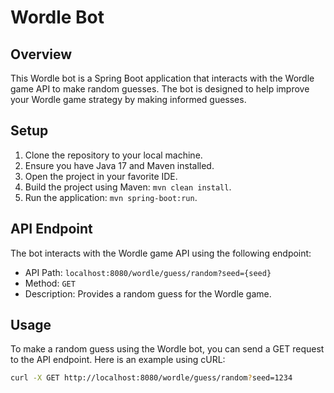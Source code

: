 # Wordle Bot

## Overview
This Wordle bot is a Spring Boot application that interacts with the Wordle game API to make random guesses. The bot is designed to help improve your Wordle game strategy by making informed guesses.

## Setup
1. Clone the repository to your local machine.
2. Ensure you have Java 17 and Maven installed.
3. Open the project in your favorite IDE.
4. Build the project using Maven: `mvn clean install`.
5. Run the application: `mvn spring-boot:run`.

## API Endpoint
The bot interacts with the Wordle game API using the following endpoint:
- API Path: `localhost:8080/wordle/guess/random?seed={seed}`
- Method: `GET`
- Description: Provides a random guess for the Wordle game.

## Usage
To make a random guess using the Wordle bot, you can send a GET request to the API endpoint. Here is an example using cURL:
```bash
curl -X GET http://localhost:8080/wordle/guess/random?seed=1234

